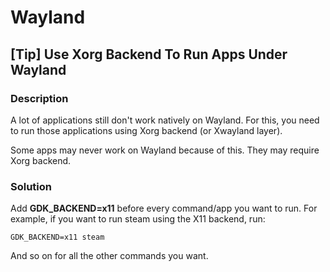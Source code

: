 # Wayland

## [Tip] Use Xorg Backend To Run Apps Under Wayland

### Description

A lot of applications still don't work natively on Wayland. For this, you need to run those applications using Xorg backend (or Xwayland layer).

Some apps may never work on Wayland because of this. They may require Xorg backend.

### Solution

Add **GDK_BACKEND=x11** before every command/app you want to run. For example, if you want to run steam using the X11 backend, run:

    GDK_BACKEND=x11 steam

And so on for all the other commands you want.
